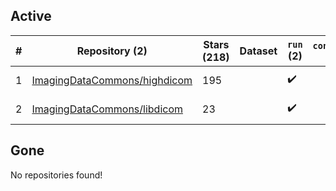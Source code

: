 ## Active
| # | Repository (2) | Stars (218) | Dataset | `run` (2) | `containers-run` | Last Modified |
| --- | --- | --- | --- | --- | --- | --- |
| 1 | [ImagingDataCommons/highdicom](https://github.com/ImagingDataCommons/highdicom) | 195 |  | :heavy_check_mark: |  | 2025-06-10 23:14:45+00:00 |
| 2 | [ImagingDataCommons/libdicom](https://github.com/ImagingDataCommons/libdicom) | 23 |  | :heavy_check_mark: |  | 2025-04-18 11:01:52+00:00 |

## Gone
No repositories found!
